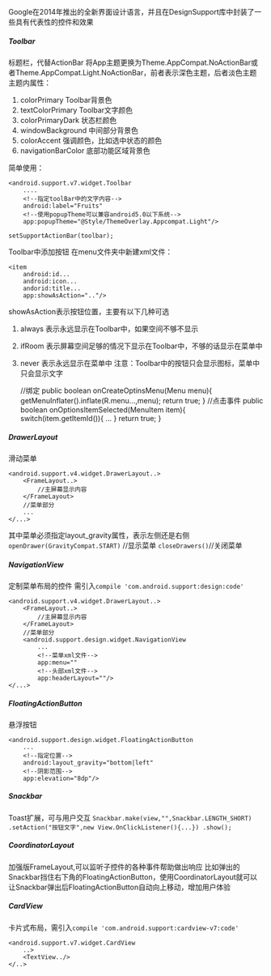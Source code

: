 Google在2014年推出的全新界面设计语言，并且在DesignSupport库中封装了一些具有代表性的控件和效果

##### Toolbar
标题栏，代替ActionBar
将App主题更换为Theme.AppCompat.NoActionBar或者Theme.AppCompat.Light.NoActionBar，前者表示深色主题，后者淡色主题
主题内属性：
1. colorPrimary Toolbar背景色
2. textColorPrimary Toolbar文字颜色
3. colorPrimaryDark 状态栏颜色
4. windowBackground 中间部分背景色
5. colorAccent 强调颜色，比如选中状态的颜色
6. navigationBarColor 底部功能区域背景色

简单使用：

	<android.support.v7.widget.Toolbar
		....
		<!--指定toolBar中的文字内容-->
		android:label="Fruits"
		<!--使用popupTheme可以兼容android5.0以下系统-->
		app:popupTheme="@Style/ThemeOverlay.Appcompat.Light"/>

`setSupportActionBar(toolbar);`

Toolbar中添加按钮
在menu文件夹中新建xml文件：

	<item
		android:id...
		android:icon...
		andorid:title...
		app:showAsAction=".."/>

showAsAction表示按钮位置，主要有以下几种可选
1. always 表示永远显示在Toolbar中，如果空间不够不显示
2. ifRoom 表示屏幕空间足够的情况下显示在Toolbar中，不够的话显示在菜单中
3. never 表示永远显示在菜单中
注意：Toolbar中的按钮只会显示图标，菜单中只会显示文字

	//绑定
	public boolean onCreateOptinsMenu(Menu menu){
		getMenuInflater().inflate(R.menu...,menu);
		return true;
	}
	//点击事件
	public boolean onOptionsItemSelected(MenuItem item){
		switch(item.getItemId()){
			...
		}
		return true;
	}

##### DrawerLayout
滑动菜单

	<android.support.v4.widget.DrawerLayout..>
		<FrameLayout..>
			//主屏幕显示内容
		</FrameLayout>
		//菜单部分
		...
	</...>
其中菜单必须指定layout_gravity属性，表示左侧还是右侧
`openDrawer(GravityCompat.START)` //显示菜单
`closeDrawers()`//关闭菜单

##### NavigationView
定制菜单布局的控件
需引入`compile 'com.android.support:design:code'`

	<android.support.v4.widget.DrawerLayout..>
		<FrameLayout..>
			//主屏幕显示内容
		</FrameLayout>
		//菜单部分
		<android.support.design.widget.NavigationView
			...
			<!--菜单xml文件-->
			app:menu=""
			<!--头部xml文件-->
			app:headerLayout=""/>
	</...>

##### FloatingActionButton
悬浮按钮

	<android.support.design.widget.FloatingActionButton
		...
		<!--指定位置-->
		android:layout_gravity="bottom|left"
		<!--阴影范围-->
		app:elevation="8dp"/>

##### Snackbar
Toast扩展，可与用户交互
`Snackbar.make(view,"",Snackbar.LENGTH_SHORT)
	.setAction("按钮文字",new View.OnClickListener(){...})
	.show();`

##### CoordinatorLayout
加强版FrameLayout,可以监听子控件的各种事件帮助做出响应
比如弹出的Snackbar挡住右下角的FloatingActionButton，使用CoordinatorLayout就可以让Snackbar弹出后FloatingActionButton自动向上移动，增加用户体验

##### CardView
卡片式布局，需引入`compile 'com.android.support:cardview-v7:code'`

	<android.support.v7.widget.CardView
		..>
		<TextView../>
	</..>

